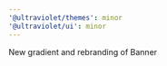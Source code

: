 ```yaml
---
'@ultraviolet/themes': minor
'@ultraviolet/ui': minor
---
```


New gradient and rebranding of Banner

